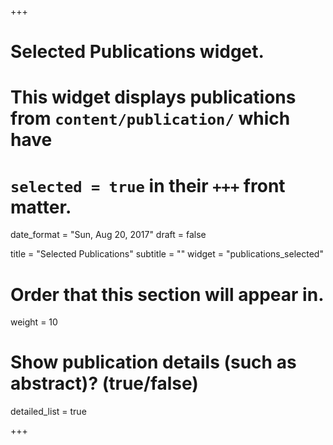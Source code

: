 +++
# Selected Publications widget.
# This widget displays publications from `content/publication/` which have
# `selected = true` in their `+++` front matter.

date_format = "Sun, Aug 20, 2017"
draft = false

title = "Selected Publications"
subtitle = ""
widget = "publications_selected"

# Order that this section will appear in.
weight = 10

# Show publication details (such as abstract)? (true/false)
detailed_list = true

+++

